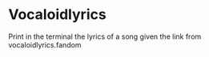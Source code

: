 # Vocaloidlyrics
 Print in the terminal the lyrics of a song given the link from vocaloidlyrics.fandom
